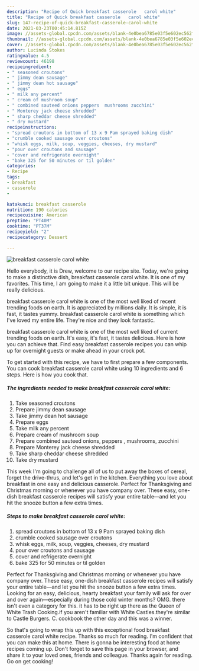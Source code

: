 ```yaml
---
description: "Recipe of Quick breakfast casserole   carol white"
title: "Recipe of Quick breakfast casserole   carol white"
slug: 147-recipe-of-quick-breakfast-casserole-carol-white
date: 2021-03-23T00:45:14.815Z
image: //assets-global.cpcdn.com/assets/blank-4e0bea6785e03f5e602ec562f230caae08da540cada707380b4fe1bbebba43da.png
thumbnail: //assets-global.cpcdn.com/assets/blank-4e0bea6785e03f5e602ec562f230caae08da540cada707380b4fe1bbebba43da.png
cover: //assets-global.cpcdn.com/assets/blank-4e0bea6785e03f5e602ec562f230caae08da540cada707380b4fe1bbebba43da.png
author: Lucinda Stokes
ratingvalue: 4.5
reviewcount: 46198
recipeingredient:
- " seasoned croutons"
- " jimmy dean sausage"
- " jimmy dean hot sausage"
- " eggs"
- " milk any percent"
- " cream of mushroom soup"
- " combined sauteed onions peppers  mushrooms zucchini"
- " Monterey jack cheese shredded"
- " sharp cheddar cheese shredded"
- " dry mustard"
recipeinstructions:
- "spread croutons in bottom of 13 x 9 Pam sprayed baking dish"
- "crumble cooked sausage over croutons"
- "whisk eggs, milk, soup, veggies, cheeses, dry mustard"
- "pour over croutons and sausage"
- "cover and refrigerate overnight"
- "bake 325 for 50 minutes or til golden"
categories:
- Recipe
tags:
- breakfast
- casserole
- 

katakunci: breakfast casserole  
nutrition: 190 calories
recipecuisine: American
preptime: "PT40M"
cooktime: "PT37M"
recipeyield: "2"
recipecategory: Dessert

---
```



![breakfast casserole   carol white](//assets-global.cpcdn.com/assets/blank-4e0bea6785e03f5e602ec562f230caae08da540cada707380b4fe1bbebba43da.png)

Hello everybody, it is Drew, welcome to our recipe site. Today, we're going to make a distinctive dish, breakfast casserole   carol white. It is one of my favorites. This time, I am going to make it a little bit unique. This will be really delicious.

breakfast casserole   carol white is one of the most well liked of recent trending foods on earth. It is appreciated by millions daily. It is simple, it is fast, it tastes yummy. breakfast casserole   carol white is something which I've loved my entire life. They're nice and they look fantastic.

breakfast casserole carol white is one of the most well liked of current trending foods on earth. It&#39;s easy, it&#39;s fast, it tastes delicious. Here is how you can achieve that. Find easy breakfast casserole recipes you can whip up for overnight guests or make ahead in your crock pot.


To get started with this recipe, we have to first prepare a few components. You can cook breakfast casserole   carol white using 10 ingredients and 6 steps. Here is how you cook that.

<!--inarticleads1-->

##### The ingredients needed to make breakfast casserole   carol white:

1. Take  seasoned croutons
1. Prepare  jimmy dean sausage
1. Take  jimmy dean hot sausage
1. Prepare  eggs
1. Take  milk any percent
1. Prepare  cream of mushroom soup
1. Prepare  combined sauteed onions, peppers , mushrooms, zucchini
1. Prepare  Monterey jack cheese shredded
1. Take  sharp cheddar cheese shredded
1. Take  dry mustard


This week I&#39;m going to challenge all of us to put away the boxes of cereal, forget the drive-thrus, and let&#39;s get in the kitchen. Everything you love about breakfast in one easy and delicious casserole. Perfect for Thanksgiving and Christmas morning or whenever you have company over. These easy, one-dish breakfast casserole recipes will satisfy your entire table—and let you hit the snooze button a few extra times. 

<!--inarticleads2-->

##### Steps to make breakfast casserole   carol white:

1. spread croutons in bottom of 13 x 9 Pam sprayed baking dish
1. crumble cooked sausage over croutons
1. whisk eggs, milk, soup, veggies, cheeses, dry mustard
1. pour over croutons and sausage
1. cover and refrigerate overnight
1. bake 325 for 50 minutes or til golden


Perfect for Thanksgiving and Christmas morning or whenever you have company over. These easy, one-dish breakfast casserole recipes will satisfy your entire table—and let you hit the snooze button a few extra times. Looking for an easy, delicious, hearty breakfast your family will ask for over and over again—especially during those cold winter months? OMG. there isn&#39;t even a category for this. it has to be right up there as the Queen of White Trash Cooking.if you aren&#39;t familiar with White Castles.they&#39;re similar to Castle Burgers. C. cookbook the other day and this was a winner. 

So that's going to wrap this up with this exceptional food breakfast casserole   carol white recipe. Thanks so much for reading. I'm confident that you can make this at home. There is gonna be interesting food at home recipes coming up. Don't forget to save this page in your browser, and share it to your loved ones, friends and colleague. Thanks again for reading. Go on get cooking!
